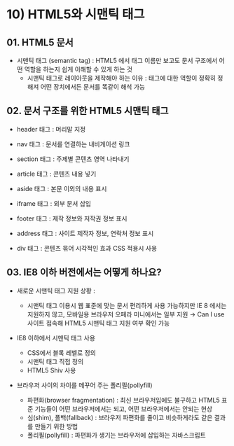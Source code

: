 # 10) HTML5와 시맨틱 태그

## 01. HTML5 문서

- 시맨틱 태그 (semantic tag) :
HTML5 에서 태그 이름만 보고도 문서 구조에서 어떤 역할을 하는지 쉽게 이해할 수 있게 하는 것
	- 시맨틱 태그로 레이아웃을 제작해야 하는 이유 :
	태그에 대한 역할이 정확히 정해져 어떤 장치에서든 문서를 똑같이 해석 가능

## 02. 문서 구조를 위한 HTML5 시맨틱 태그

- header 태그 : 머리말 지정

- nav 태그 : 문서를 연결하는 내비게이션 링크

- section 태그 : 주제별 콘텐츠 영역 나타내기

- article 태그 : 콘텐츠 내용 넣기

- aside 태그 : 본문 이외의 내용 표시

- iframe 태그 : 외부 문서 삽입

- footer 태그 : 제작 정보와 저작권 정보 표시

- address 태그 : 사이트 제작자 정보, 연락처 정보 표시

- div 태그 : 콘텐츠 묶어 시각적인 효과 CSS 적용시 사용

## 03. IE8 이하 버전에서는 어떻게 하나요?

- 새로운 시맨틱 태그 지원 상황 :
	- 시맨틱 태그 이용시 웹 표준에 맞는 문서 편리하게 사용 가능하지만 IE 8 에서는 지원하지 않고, 모바일용 브라우저 오페라 미니에서는 일부 지원
	→ Can I use 사이트 접속해 HTML5 시맨틱 태그 지원 여부 확인 가능

- IE8 이하에서 시맨틱 태그 사용
	- CSS에서 블록 레벨로 정의
	- 시맨틱 태그 직접 정의
	- HTML5 Shiv 사용

- 브라우저 사이의 차이를 메꾸어 주는 폴리필(pollyfill)
	- 파편화(browser fragmentation) :
	최신 브라우저임에도 불구하고 HTML5 표준 기능들이 어떤 브라우저에서는 되고, 어떤 브라우저에서는 안되는 현상
	- 심(shim), 폴백(fallback) :
	브라우저 파편화를 줄이고 비슷하게라도 같은 결과를 만들기 위한 방법
	- 폴리필(pollyfill) :
	파편화가 생기는 브라우저에 삽입하는 자바스크립트

